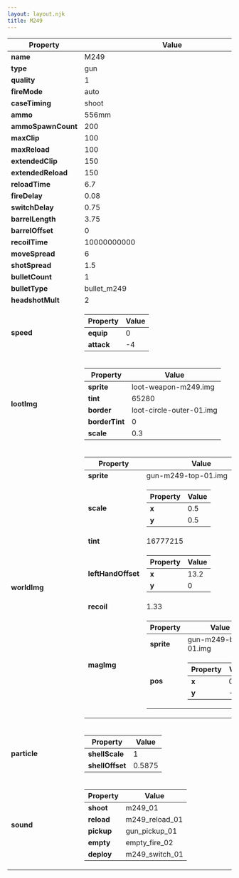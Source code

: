 ```yaml
---
layout: layout.njk
title: M249
---
```


<table><thead><tr><th>Property</th><th>Value</th></tr></thead><tbody><tr><td><b>name</b></td><td>M249</td></tr><tr><td><b>type</b></td><td>gun</td></tr><tr><td><b>quality</b></td><td>1</td></tr><tr><td><b>fireMode</b></td><td>auto</td></tr><tr><td><b>caseTiming</b></td><td>shoot</td></tr><tr><td><b>ammo</b></td><td>556mm</td></tr><tr><td><b>ammoSpawnCount</b></td><td>200</td></tr><tr><td><b>maxClip</b></td><td>100</td></tr><tr><td><b>maxReload</b></td><td>100</td></tr><tr><td><b>extendedClip</b></td><td>150</td></tr><tr><td><b>extendedReload</b></td><td>150</td></tr><tr><td><b>reloadTime</b></td><td>6.7</td></tr><tr><td><b>fireDelay</b></td><td>0.08</td></tr><tr><td><b>switchDelay</b></td><td>0.75</td></tr><tr><td><b>barrelLength</b></td><td>3.75</td></tr><tr><td><b>barrelOffset</b></td><td>0</td></tr><tr><td><b>recoilTime</b></td><td>10000000000</td></tr><tr><td><b>moveSpread</b></td><td>6</td></tr><tr><td><b>shotSpread</b></td><td>1.5</td></tr><tr><td><b>bulletCount</b></td><td>1</td></tr><tr><td><b>bulletType</b></td><td>bullet_m249</td></tr><tr><td><b>headshotMult</b></td><td>2</td></tr><tr><td><b>speed</b></td><td><table><thead><tr><th>Property</th><th>Value</th></tr></thead><tbody><tr><td><b>equip</b></td><td>0</td></tr><tr><td><b>attack</b></td><td>-4</td></tr></tbody></table></td></tr><tr><td><b>lootImg</b></td><td><table><thead><tr><th>Property</th><th>Value</th></tr></thead><tbody><tr><td><b>sprite</b></td><td>loot-weapon-m249.img</td></tr><tr><td><b>tint</b></td><td>65280</td></tr><tr><td><b>border</b></td><td>loot-circle-outer-01.img</td></tr><tr><td><b>borderTint</b></td><td>0</td></tr><tr><td><b>scale</b></td><td>0.3</td></tr></tbody></table></td></tr><tr><td><b>worldImg</b></td><td><table><thead><tr><th>Property</th><th>Value</th></tr></thead><tbody><tr><td><b>sprite</b></td><td>gun-m249-top-01.img</td></tr><tr><td><b>scale</b></td><td><table><thead><tr><th>Property</th><th>Value</th></tr></thead><tbody><tr><td><b>x</b></td><td>0.5</td></tr><tr><td><b>y</b></td><td>0.5</td></tr></tbody></table></td></tr><tr><td><b>tint</b></td><td>16777215</td></tr><tr><td><b>leftHandOffset</b></td><td><table><thead><tr><th>Property</th><th>Value</th></tr></thead><tbody><tr><td><b>x</b></td><td>13.2</td></tr><tr><td><b>y</b></td><td>0</td></tr></tbody></table></td></tr><tr><td><b>recoil</b></td><td>1.33</td></tr><tr><td><b>magImg</b></td><td><table><thead><tr><th>Property</th><th>Value</th></tr></thead><tbody><tr><td><b>sprite</b></td><td>gun-m249-bot-01.img</td></tr><tr><td><b>pos</b></td><td><table><thead><tr><th>Property</th><th>Value</th></tr></thead><tbody><tr><td><b>x</b></td><td>0</td></tr><tr><td><b>y</b></td><td>-20.5</td></tr></tbody></table></td></tr></tbody></table></td></tr></tbody></table></td></tr><tr><td><b>particle</b></td><td><table><thead><tr><th>Property</th><th>Value</th></tr></thead><tbody><tr><td><b>shellScale</b></td><td>1</td></tr><tr><td><b>shellOffset</b></td><td>0.5875</td></tr></tbody></table></td></tr><tr><td><b>sound</b></td><td><table><thead><tr><th>Property</th><th>Value</th></tr></thead><tbody><tr><td><b>shoot</b></td><td>m249_01</td></tr><tr><td><b>reload</b></td><td>m249_reload_01</td></tr><tr><td><b>pickup</b></td><td>gun_pickup_01</td></tr><tr><td><b>empty</b></td><td>empty_fire_02</td></tr><tr><td><b>deploy</b></td><td>m249_switch_01</td></tr></tbody></table></td></tr></tbody></table>
